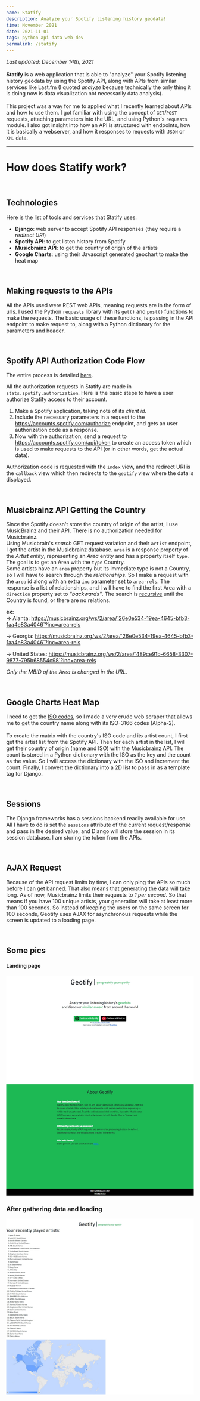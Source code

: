 ```yaml
---
name: Statify
description: Analyze your Spotify listening history geodata!
time: November 2021
date: 2021-11-01
tags: python api data web-dev
permalink: /statify
---
```


*Last updated: December 14th, 2021*  
<br>
**Statify** is a web application that is able to "analyze" your Spotify listening history geodata by using the Spotify API, along with APIs from similar services like Last.fm (I quoted *analyze* because technically the only thing it is doing now is data visualization not necessarily data analysis).  
<br>
This project was a way for me to applied what I recently learned about APIs and how to use them. I got familiar with using the concept of `GET`/`POST` requests, attaching parameters into the URL, and using Python's `requests` module. I also got insight into how an API is structured with endpoints, how it is basically a webserver, and how it responses to requests with `JSON` or `XML` data.

--- 

# How does Statify work?

<br>

## Technologies

Here is the list of tools and services that Statify uses:

- **Django**: web server to accept Spotify API responses (they require a *redirect URI*)
- **Spotify API**: to get listen history from Spotify
- **Musicbrainz API**: to get the country of origin of the artists
- **Google Charts**: using their Javascript generated geochart to make the heat map

<br>

## Making requests to the APIs

All the APIs used were REST web APIs, meaning requests are in the form of urls. I used the Python `requests` library with its `get()` and `post()` functions to make the requests. The basic usage of these functions, is passing in the API endpoint to make request to, along with a Python dictionary for the parameters and header.

<br>

## Spotify API Authorization Code Flow

The entire process is detailed [here](https://developer.spotify.com/documentation/general/guides/authorization/code-flow/).

All the authorization requests in Statify are made in `stats.spotify.authorization`. Here is the basic steps to have a user authorize Statify access to their account.

1. Make a Spotify application, taking note of its *client id*.
2. Include the necessary parameters in a request to the https://accounts.spotify.com/authorize endpoint, and gets an user authorization code as a response.
3. Now with the authorization, send a request to https://accounts.spotify.com/api/token to create an access token which is used to make requests to the API (or in other words, get the actual data).

Authorization code is requested with the `index` view, and the redirect URI is the `callback` view which then redirects to the `geotify` view where the data is displayed.

<br>

## Musicbrainz API Getting the Country

Since the Spotify doesn't store the country of origin of the artist, I use MusicBrainz and their API. There is no authorization needed for Musicbrainz.
<br>
Using Musicbrain's *search* GET request variation and their `artist` endpoint, I got the artist in the Musicbrainz database. `area` is a response property of the *Artist entity*, representing an *Area* entity and has a property itself `type`. The goal is to get an Area with the `type`  Country.
<br>
Some artists have an `area` property but its immediate type is not a Country, so I will have to search through the *relationships*. So I make a request with the `area` id along with an extra `inc` parameter set to `area-rels`. The response is a list of relationships, and I will have to find the first Area with a `direction` property set to *"backwards"*. The search is [recursive](https://community.metabrainz.org/t/python-api-country-of-origin-for-artists/491476) until the Country is found, or there are no relations. 

**ex:**   
-> Alanta: https://musicbrainz.org/ws/2/area/`26e0e534-19ea-4645-bfb3-1aa4e83a4046`?inc=area-rels

-> Georgia: https://musicbrainz.org/ws/2/area/`26e0e534-19ea-4645-bfb3-1aa4e83a4046`?inc=area-rels

-> United States: https://musicbrainz.org/ws/2/area/`489ce91b-6658-3307-9877-795b68554c98`?inc=area-rels

*Only the MBID of the Area is changed in the URL.*

<br>

## Google Charts Heat Map

I need to get the [ISO codes](https://www.iban.com/country-codes), so I made a very crude web scraper that allows me to get the country name along with its ISO-3166 codes (Alpha-2).   
<br>
To create the matrix with the country's ISO code and its artist count, I first get the artist list from the Spotify API. Then for each artist in the list, I will get their country of origin (name and ISO) with the Musicbrainz API. The count is stored in a Python dictionary with the ISO as the key and the count as the value. So I will access the dictionary with the ISO and increment the count. Finally, I convert the dictionary into a 2D list to pass in as a template tag for Django.

<br>

## Sessions

The Django frameworks has a sessions backend readily available for use. All I have to do is set the `sessions` attribute of the current request/response and pass in the desired value, and Django will store the session in its session database. I am storing the token from the APIs.

<br>

## AJAX Request

Because of the API request limits by time, I can only ping the APIs so much before I can get banned. That also means that generating the data will take long. As of now, Musicbrainz limits their requests to *1 per second*. So that means if you have 100 unique artists, your generation will take at least more than 100 seconds. So instead of keeping the users on the same screen for 100 seconds, Geotify uses AJAX for asynchronous requests while the screen is updated to a loading page. 

<br>

## Some pics

#### Landing page
![](/assets/images/statify-landing.jpeg)  


### After gathering data and loading
![](/assets/images/statify-results.jpeg)